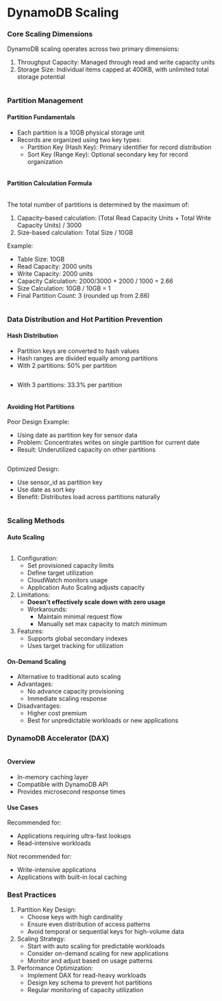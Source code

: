 # DynamoDB Scaling

### Core Scaling Dimensions

DynamoDB scaling operates across two primary dimensions:

1. Throughput Capacity: Managed through read and write capacity units
2. Storage Size: Individual items capped at 400KB, with unlimited total storage potential

<figure><img src="../../../../.gitbook/assets/image (20).png" alt=""><figcaption></figcaption></figure>

### Partition Management

#### Partition Fundamentals

* Each partition is a 10GB physical storage unit
* Records are organized using two key types:
  * Partition Key (Hash Key): Primary identifier for record distribution
  * Sort Key (Range Key): Optional secondary key for record organization

<figure><img src="../../../../.gitbook/assets/image (21).png" alt=""><figcaption></figcaption></figure>



#### Partition Calculation Formula

<figure><img src="../../../../.gitbook/assets/image (22).png" alt=""><figcaption></figcaption></figure>

The total number of partitions is determined by the maximum of:

1. Capacity-based calculation: (Total Read Capacity Units + Total Write Capacity Units) / 3000
2. Size-based calculation: Total Size / 10GB

Example:

* Table Size: 10GB
* Read Capacity: 2000 units
* Write Capacity: 2000 units
* Capacity Calculation:  2000/3000 + 2000 / 1000 = 2.66
* Size Calculation: 10GB / 10GB = 1
* Final Partition Count: 3 (rounded up from 2.66)

<figure><img src="../../../../.gitbook/assets/image (23).png" alt=""><figcaption></figcaption></figure>

### Data Distribution and Hot Partition Prevention

#### Hash Distribution

* Partition keys are converted to hash values
* Hash ranges are divided equally among partitions
* With 2 partitions: 50% per partition

<figure><img src="../../../../.gitbook/assets/image (25).png" alt=""><figcaption></figcaption></figure>

* With 3 partitions: 33.3% per partition

<figure><img src="../../../../.gitbook/assets/image (24).png" alt=""><figcaption></figcaption></figure>

#### Avoiding Hot Partitions

Poor Design Example:

* Using date as partition key for sensor data
* Problem: Concentrates writes on single partition for current date
* Result: Underutilized capacity on other partitions



<figure><img src="../../../../.gitbook/assets/image (26).png" alt=""><figcaption></figcaption></figure>



Optimized Design:

* Use sensor\_id as partition key
* Use date as sort key
* Benefit: Distributes load across partitions naturally

<figure><img src="../../../../.gitbook/assets/image (27).png" alt=""><figcaption></figcaption></figure>

### Scaling Methods

#### Auto Scaling

<figure><img src="../../../../.gitbook/assets/image (28).png" alt=""><figcaption></figcaption></figure>

1. Configuration:
   * Set provisioned capacity limits
   * Define target utilization
   * CloudWatch monitors usage
   * Application Auto Scaling adjusts capacity
2. Limitations:
   * **Doesn't effectively scale down with zero usage**
   * Workarounds:
     * Maintain minimal request flow
     * Manually set max capacity to match minimum
3. Features:
   * Supports global secondary indexes
   * Uses target tracking for utilization

#### On-Demand Scaling

* Alternative to traditional auto scaling
* Advantages:
  * No advance capacity provisioning
  * Immediate scaling response
* Disadvantages:
  * Higher cost premium
  * Best for unpredictable workloads or new applications

### DynamoDB Accelerator (DAX)

<figure><img src="../../../../.gitbook/assets/image (29).png" alt=""><figcaption></figcaption></figure>

#### Overview

* In-memory caching layer
* Compatible with DynamoDB API
* Provides microsecond response times

#### Use Cases

Recommended for:

* Applications requiring ultra-fast lookups
* Read-intensive workloads

Not recommended for:

* Write-intensive applications
* Applications with built-in local caching

### Best Practices

1. Partition Key Design:
   * Choose keys with high cardinality
   * Ensure even distribution of access patterns
   * Avoid temporal or sequential keys for high-volume data
2. Scaling Strategy:
   * Start with auto scaling for predictable workloads
   * Consider on-demand scaling for new applications
   * Monitor and adjust based on usage patterns
3. Performance Optimization:
   * Implement DAX for read-heavy workloads
   * Design key schema to prevent hot partitions
   * Regular monitoring of capacity utilization
